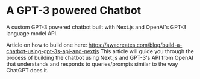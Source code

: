 
# A GPT-3 powered Chatbot
A custom GPT-3 powered chatbot built with Next.js and OpenAI's GPT-3 language model API.

Article on how to build one here: https://awacreates.com/blog/build-a-chatbot-using-gpt-3s-api-and-nextjs
This article will guide you through the process of building the chatbot using Next.js and GPT-3's API from OpenAI that understands and responds to queries/prompts similar to the way ChatGPT does it.

